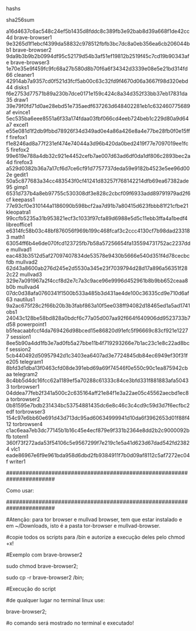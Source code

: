 hashs


sha256sum


a16d4637c6ac548c24ef5b1435d8fddc8c389fb3e92bab8d39a668f1de42cc4d  brave-browser1
9e3265d1f1ebcf4399da58832c978512fbfb3bc7dc8a0eb356ea6cb206044bb1  brave-browser2
9da9b3b9b2b0994df95c52179d54b3af51ef19812b2519f45c7cd19b90343afe  brave-browser3
1e70e35e9f459fc9fc68a27b580d8b70f6a6f34342d3339e08e5e21bd314fd66  cleaner1
42914ab7a9357cd0f521d3fcf5ab00c63c32fd9f4670d06a3667f98d320ebd44  disks1
f6e2753d77571b89a230b7dce0171e159c424c8a34d352f33bb37eb17831da35  draw1
39e79f0fd71d0ae28ebd51e735aedf637263d648402281eb1c632460775689af  evince1
5ec535ba6eee8551a6f33a174fdaa03fbf066cd4eeb724beb1c229d80a9d64a7  excel1
e55e081d1f2db9fbbd78926f34d349ad0e4a86a426e8a4e77be28fb0f0e15fff  firefox1
f1e8246ad8a77f231ef474e74044a3d96b420da0bed2419f77e7097019ee1fc5  firefox2
99e619e788a4db32c921e4452cefb7ae007d63ad6df0da1df806c2893bec2a4d  firefox3
a529d0382b36a7a17cf6d7ce6cf91d7757737deda59e9182b4523e5ee96d002e  gedit1
50a5c877683a34cc483543f0cf41241d83257f768142214dfb69ea67382ade95  gimp1
6531d737b4a8eb97755c530308df3e828c2cbcf09f6933add89791979ad2f6cf  keepass1
77e93cf0e310144a1186090b598bcf2aa7d91b7a80415d623fbbb81f21cfbe21  kleopatra1
99ccfb5235a31b953821ecf3c1033f97cfa89d6988e5d5c11ebb3ffa4a1bedf4  libreoffice1
e6314fc58b03c48bf876056f969b199c468fcaf3c2ccc4130cf7b98dad233183  math1
63054ff6b4e6de070fcd123725fb7b58a57256654fa135594731752ac2237dde  mullvad1
eac483b3512d5af27097407834de53578e9430b5666e540d351f4d78cecbcfdb  mullvad2
62d43a8600ab276d245e2d5530a345e23f7039794d28d17a896a56351f282c22  mullvad3
329e7a091967a2f4ccf8d2e7c7a3c9ace96e9996d452961b8b9bb652ceaa8b0b  mullvad4
07dc0d38afa0760341f1500b533a485b3d431ae4de100c36335cd9e710d6af63  nautilus1
9a2ac675f28c2f66b20b3b3fabf863a10f5ee038ff94082d18465ed1a5ad1741  obs1
24043c128be58bd828a0bdcf6c77a05d007aa92f664f640906dd9523733b7d58  powerpoint1
b5feacaabfccf4da769426d98bced15e86820d91efc5f96669c83cf921e12277  session1
8ee5b90a4dd1fb3e7ad0fb5a27bbe11b4f719293266e7b1ac23c1e8c22ad8bcf  session2
5cb440492d50957942d1c3403ea6407ad3e7724845db84ec6949ef30f31fe205  telegram1
8bfd3d1dba13f0463cfd08de391ebd69a69f74546f0e550c90c1ea875942cbaa  telegram2
8c4bb5d4dc16fcc62a1189ef5a70288c61333c84ce3bfd331f881883afa50433  torbrowser1
04ddea77feb2f341a500c2c635164aff21e84f1e3a22ae05c45562aecbd1ec8a  torbrowser2
0b81595e7bdb231434bc53754881435dc6e8c46c3c4cd9c59d3d7f6ecfbc2edf  torbrowser3
154c97e6bb60e691d43d713dc95ad60634999941d10da6f3962653d01f88f412  torbrowser4
c1ac6eaa7eb3dc77145b1b16c45e4ecf879e9f331b2364e8dd2b2c9000092bfb  totem1
360f73f272ada53f54106c5e9567299f7e219c1e5a41d623d67dad542fd23824  vlc1
eade86967e6f9e961bda958d6dbd2fb9384911f7b0d09af8112c5af7272ec04f  writer1




#######################################################################


Como usar:


#######################################################################

#Atenção: para tor browser e mullvad browser, tem que estar instalado e em ~/Downloads, isto é a pasta tor-browser e mullvad-browser.


#copie todos os scripts para /bin e autorize a execução deles pelo chmod +x!


#Exemplo com brave-browser2



sudo chmod brave-browser2;


sudo cp -r brave-browser2 /bin;



#Execução do script


#de qualquer lugar no terminal linux use:


brave-browser2;


#o comando será mostrado no terminal e executado!

